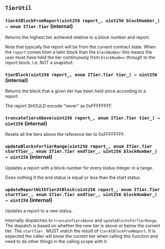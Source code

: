 ## `TierUtil`






### `tierAtBlockFromReport(uint256 report_, uint256 blockNumber_) → enum ITier.Tier` (internal)

Returns the highest tier achieved relative to a block number and report.

Note that typically the report will be from the _current_ contract state.
When the `report` comes from a later block than the `blockNumber` this means
the user must have held the tier continuously from `blockNumber` _through_ to the report block.
I.e. NOT a snapshot.




### `tierBlock(uint256 report_, enum ITier.Tier tier_) → uint256` (internal)

Returns the block that a given tier has been held since according to a report.

The report SHOULD encode "never" as 0xFFFFFFFF.




### `truncateTiersAbove(uint256 report_, enum ITier.Tier tier_) → uint256` (internal)

Resets all the tiers above the reference tier to 0xFFFFFFFF.





### `updateBlocksForTierRange(uint256 report_, enum ITier.Tier startTier_, enum ITier.Tier endTier_, uint256 blockNumber_) → uint256` (internal)

Updates a report with a block number for every status integer in a range.

Does nothing if the end status is equal or less than the start status.




### `updateReportWithTierAtBlock(uint256 report_, enum ITier.Tier startTier_, enum ITier.Tier endTier_, uint256 blockNumber_) → uint256` (internal)

Updates a report to a new status.

Internally dispatches to `truncateTiersAbove` and `updateBlocksForTierRange`.
The dispatch is based on whether the new tier is above or below the current tier.
The `startTier_` MUST match the result of `tierAtBlockFromReport`.
It is expected the caller will know the current tier when calling this function
and need to do other things in the calling scope with it.





